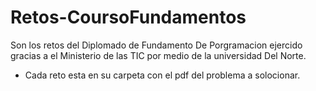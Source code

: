# Retos-CoursoFundamentos
Son los retos del Diplomado de Fundamento De Porgramacion ejercido gracias a el Ministerio de las TIC por medio de la universidad Del Norte.
- Cada reto esta en su carpeta con el pdf del problema a solocionar. 
